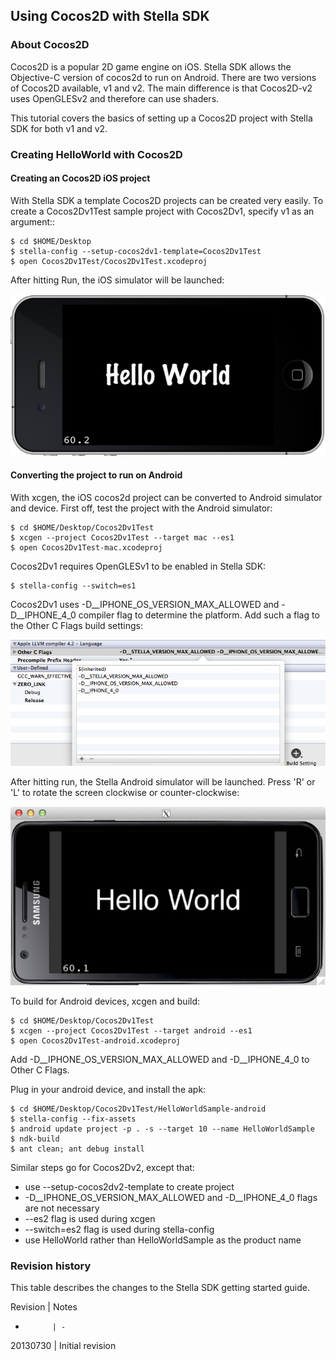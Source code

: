 

## Using Cocos2D with Stella SDK


### About Cocos2D

Cocos2D is a popular 2D game engine on iOS. Stella SDK allows the Objective-C version of cocos2d to run on Android. There are two versions of Cocos2D available, v1 and v2. The main difference is that Cocos2D-v2 uses OpenGLESv2 and therefore can use shaders.

This tutorial covers the basics of setting up a Cocos2D project with Stella SDK for both v1 and v2.

### Creating HelloWorld with Cocos2D

#### Creating an Cocos2D iOS project

With Stella SDK a template Cocos2D projects can be created very easily. To create a Cocos2Dv1Test sample project with Cocos2Dv1, specify v1 as an argument::

    $ cd $HOME/Desktop
    $ stella-config --setup-cocos2dv1-template=Cocos2Dv1Test
    $ open Cocos2Dv1Test/Cocos2Dv1Test.xcodeproj


After hitting Run, the iOS simulator will be launched:

![HelloWorld iOS simulator](helloworld-v1-iphone-sim.png)


#### Converting the project to run on Android

With xcgen, the iOS cocos2d project can be converted to Android simulator and device. First off, test the project with the Android simulator:

    $ cd $HOME/Desktop/Cocos2Dv1Test
    $ xcgen --project Cocos2Dv1Test --target mac --es1
    $ open Cocos2Dv1Test-mac.xcodeproj

Cocos2Dv1 requires OpenGLESv1 to be enabled in Stella SDK:

    $ stella-config --switch=es1

Cocos2Dv1 uses -D__IPHONE_OS_VERSION_MAX_ALLOWED and -D__IPHONE_4_0 compiler flag to determine the platform. Add such a flag to the Other C Flags build settings:

![Adding IPHONE_OS_VERSION C Flag](add-iphone-os-version-cflags.png)

After hitting run, the Stella Android simulator will be launched. Press 'R' or 'L' to rotate the screen clockwise or counter-clockwise:

![HelloWorld Mac simulator](helloworld-v1-mac-sim.png)

To build for Android devices, xcgen and build:

    $ cd $HOME/Desktop/Cocos2Dv1Test
    $ xcgen --project Cocos2Dv1Test --target android --es1
    $ open Cocos2Dv1Test-android.xcodeproj

Add -D__IPHONE_OS_VERSION_MAX_ALLOWED and -D__IPHONE_4_0 to Other C Flags.

Plug in your android device, and install the apk:

    $ cd $HOME/Desktop/Cocos2Dv1Test/HelloWorldSample-android
    $ stella-config --fix-assets
    $ android update project -p . -s --target 10 --name HelloWorldSample
    $ ndk-build
    $ ant clean; ant debug install

Similar steps go for Cocos2Dv2, except that:

* use --setup-cocos2dv2-template to create project
* -D__IPHONE_OS_VERSION_MAX_ALLOWED and -D__IPHONE_4_0 flags are not necessary
* --es2 flag is used during xcgen
* --switch=es2 flag is used during stella-config
* use HelloWorld rather than HelloWorldSample as the product name


### Revision history

This table describes the changes to the Stella SDK getting started guide.

Revision    | Notes
-           | -
20130730    | Initial revision











